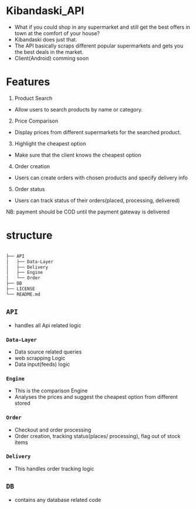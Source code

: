# Kibandaski_API

- What if you could shop in any supermarket and still get the best offers in town at the comfort of your house?
- Kibandaski does just that. 
- The API basically scraps different popular supermarkets and gets you the best deals in the market.
- Client(Android) comming soon

# Features
1. Product Search
- Allow users to search products by name or category.
2. Price Comparison
- Display prices from different supermarkets for the searched product.
3. Highlight the cheapest option
- Make sure that the client knows the cheapest option
4. Order creation
- Users can create orders with chosen products and specify delivery info
5. Order status
- Users can track status of their orders(placed, processing, delivered)

NB: payment should be COD until the payment gateway is delivered

# structure

```sh

├── API
│   ├── Data-Layer
│   ├── Delivery
│   ├── Engine
│   └── Order
├── DB
├── LICENSE
└── README.md
```

## `API` 
- handles all Api related logic
### `Data-Layer`
- Data source related queries
- web scrapping Logic
- Data input(feeds) logic
### `Engine`
- This is the comparison Engine
- Analyses the prices and suggest the cheapest option from different stored

### `Order`
- Checkout and order processing
- Order creation, tracking status(places/ processing), flag out of stock items

### `Delivery`
- This handles order tracking logic

## `DB`
- contains any database related code
